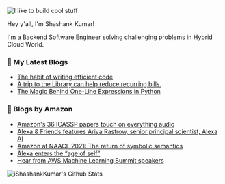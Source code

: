![I like to build cool stuff](https://res.cloudinary.com/dt8g3rhcy/image/upload/v1595929574/i_like_to_build_cool_shit._1_nzbwjh.png)

Hey y'all, I'm Shashank Kumar! 

I'm a Backend Software Engineer solving challenging problems in Hybrid Cloud World.

### 📕 My Latest Blogs
<!-- BLOG-POST-LIST:START -->
- [The habit of writing efficient code](https://medium.com/@ishashankkumar/the-habit-of-writing-efficient-code-153b05f04269?source=rss-d24dda280d5f------2)
- [A trip to the Library can help reduce recurring bills.](https://medium.com/swlh/a-trip-to-the-library-can-help-reduce-recurring-bills-23bca495cdf5?source=rss-d24dda280d5f------2)
- [The Magic Behind One-Line Expressions in Python](https://medium.com/swlh/the-magic-behind-one-line-expressions-in-python-816c10180c5c?source=rss-d24dda280d5f------2)
<!-- BLOG-POST-LIST:END -->

### 📕 Blogs by Amazon
<!-- AMAZON-BLOG-POST-LIST:START -->
- [Amazon's 36 ICASSP papers touch on everything audio](https://www.amazon.science/blog/amazons-36-icassp-papers-touch-on-everything-audio)
- [Alexa & Friends features Ariya Rastrow, senior principal scientist, Alexa AI](https://www.amazon.science/videos-webinars/alexa-friends-features-ariya-rastrow-senior-principal-scientist-alexa-ai)
- [Amazon at NAACL 2021: The return of symbolic semantics](https://www.amazon.science/blog/amazon-at-naacl-2021-the-return-of-symbolic-semantics)
- [Alexa enters the “age of self”](https://www.amazon.science/blog/alexa-enters-the-age-of-self)
- [Hear from AWS Machine Learning Summit speakers](https://www.amazon.science/latest-news/the-aws-machine-learning-summit-is-june-2)
<!-- AMAZON-BLOG-POST-LIST:END -->



<img align="center" alt="iShashankKumar's Github Stats" src="https://github-readme-stats.vercel.app/api?username=ishashankkumar&show_icons=true&hide_border=true" />

